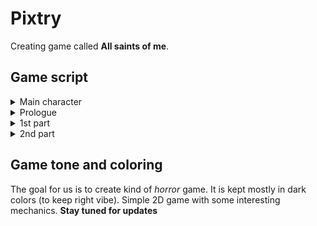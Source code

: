 # **Pixtry**
Creating game called **All saints of me**.

## Game script

<details>
<summary>Main character</summary>
<p>

*Derek Williams* is a chronic criminal who spent his 15 years in prison. He is psychopath who doesn't have any emotions.

</p> </details>

<details>
<summary>Prologue</summary>
<p>

One day a group of scientists offers Derek to undergo psychological experiment on the condition that he gets what he wants. So Derek agreed and went to the experiment. But the true purpose of the experiment was not only psychological.
</p>
<p>

In fact Derek is a psychopath which means he doesn’t have any regular human emotions like sympathize or love someone else. He doesn’t even know about this kind of expression. So that’s why scientists chose him and tricked him into the artificial brain chip experiment.  The goal of the experiment is to install those kinds of emotions to his brain and change his behavior.
</p> </details>
<details>
<summary>1st part</summary>
<p>

After the chip was installed, Derek wakes up in a room with hospital equipment and he doesn’t know anything about where he is. He only knows he has to get out of this place.  So Derek starts exploring the mysterious place. In the early part of the story the place looks like a some kind of orphanage  where he meets a young boy. When he meets the boy, strange creatures start chasing them and the boy saves Derek. When Derek asks the boy where they are and who he is, the boy gets angry and leaves him at the place and says “I cannot help you even if you don’t know me. You  don’t even know nothing about yourself. So you have to find the way out by yourself or remember me and come back to me”. Then the boy ran and disappeared.
</p> </details>

<details>
<summary>2nd part</summary>
<p> 

Then the second part of the story begins with the boy disappearing. The place right now looks like school. Derek again chased with those strange creatures. When he escapes from them Derek explores many scenes that contain various conversations and events. After that he got wounded by one of those creatures and he faints.
</p> </details>
  
  
## Game tone and coloring

The goal for us is to create kind of *horror* game. It is kept mostly in dark colors (to keep right vibe). Simple 2D game with some interesting mechanics. **Stay tuned for updates**
